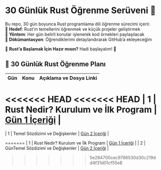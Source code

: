 # 30 Günlük Rust Öğrenme Serüveni 🚀  

Bu repo, 30 gün boyunca Rust programlama dili öğrenme sürecimi içerir.  
📌 **Hedef**: Rust’ın temellerini öğrenmek ve küçük projeler geliştirmek  
📌 **Yöntem**: Her gün belirli konular işlenerek kod örnekleri paylaşılacak  
📌 **Dökümantasyon**: Öğrendiklerimi detaylandırarak GitHub’a ekleyeceğim  

🦀 **Rust’a Başlamak İçin Hazır mısın?** Hadi başlayalım! 🚀  


## 📅 30 Günlük Rust Öğrenme Planı  

| Gün  | Konu                     | Açıklama ve Dosya Linki |
|------|--------------------------|-------------------------|
<<<<<<< HEAD
<<<<<<< HEAD
| 1    | Rust Nedir? Kurulum ve İlk Program       | [Gün 1 İçeriği](./Day1) |
=======
| 1    | Temel Sözdizimi ve Değişkenler       | [Gün 2 İçeriği](./Rust_Tutorial_Day_2/) |
>>>>>>> 
=======
| 1    | Rust Nedir? Kurulum ve İlk Program       | [Gün 1 İçeriği](https://github.com/zeyneptass/30-Days-Of-Rust/blob/main/Rust_Tutorial_Day_1/RustDay1.md)  |
| 2    | GünTemel Sözdizimi ve Değişkenler      | [Gün 2 İçeriği]() |

>>>>>>> 5e284700cec9786530d30c219dd4f31d01cf55e8


